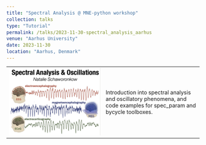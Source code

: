 ```yaml
---
title: "Spectral Analysis @ MNE-python workshop"
collection: talks
type: "Tutorial"
permalink: /talks/2023-11-30-spectral_analysis_aarhus
venue: "Aarhus University"
date: 2023-11-30
location: "Aarhus, Denmark"
---
```


<table style="width: 100%; border-collapse: collapse;">
  <tr>
    <!-- Image cell -->
    <td style="text-align: center; vertical-align: middle; width: 50%;">
      <img src="../images/2023_talk_meg_nord.png" alt="" style="max-width: 100%; height: auto;">
    </td>
    <!-- Text cell -->
    <td style="text-align: left; vertical-align: middle; width: 50%;">
      Introduction into spectral analysis and oscillatory phenomena, and code examples for spec_param and bycycle toolboxes.
    </td>
  </tr>
</table>
